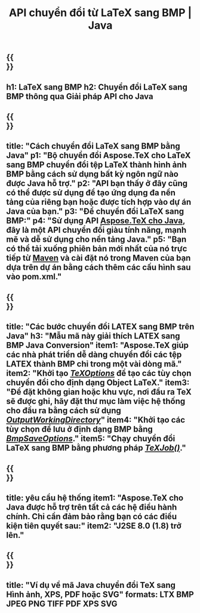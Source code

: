 ﻿---
translation: true
template: /_templates/_conversion-child-java.md
title: API chuyển đổi từ LaTeX sang BMP | Java
description: Chức năng chuyển đổi LaTeX sang BMP. Tích hợp thư viện Java tại chỗ này vào dự án của bạn hoặc sử dụng các ứng dụng đa nền tảng để chuyển đổi LaTeX sang BMP.
keywords: latex sang bmp api java, tích hợp latex2bmp
url: /java/conversion/latex-to-bmp/
family: tex
platformtag: java
feature: conversion
informat: LATEX
outformat: BMP
otherformats: XPS JPEG PDF TIFF
---

{{<section banner>}}
---
h1: LaTeX sang BMP
h2: Chuyển đổi LaTeX sang BMP thông qua Giải pháp API cho Java
---

{{<section overview>}}
---
title: "Cách chuyển đổi LaTeX sang BMP bằng Java"
p1: "Bộ chuyển đổi Aspose.TeX cho LaTeX sang BMP chuyển đổi tệp LaTeX thành hình ảnh BMP bằng cách sử dụng bất kỳ ngôn ngữ nào được Java hỗ trợ."
p2: "API bạn thấy ở đây cũng có thể được sử dụng để tạo ứng dụng đa nền tảng của riêng bạn hoặc được tích hợp vào dự án Java của bạn."
p3: "Để chuyển đổi LaTeX sang BMP:"
p4: "Sử dụng API [Aspose.TeX cho Java](https://products.aspose.com/tex/java), đây là một API chuyển đổi giàu tính năng, mạnh mẽ và dễ sử dụng cho nền tảng Java."
p5: "Bạn có thể tải xuống phiên bản mới nhất của nó trực tiếp từ [Maven](https://repository.aspose.com/webapp/#/artifacts/browse/tree/General/repo/com/aspose/aspose-tex) và cài đặt nó trong Maven của bạn dựa trên dự án bằng cách thêm các cấu hình sau vào pom.xml."
---

{{<section feature1>}}
---
title: "Các bước chuyển đổi LATEX sang BMP trên Java"
h3: "Mẫu mã này giải thích LATEX sang BMP Java Conversion"
item1: "Aspose.TeX giúp các nhà phát triển dễ dàng chuyển đổi các tệp LATEX thành BMP chỉ trong một vài dòng mã."
item2: "Khởi tạo [*TeXOptions*](https://reference.aspose.com/tex/java/com.aspose.tex/TeXOptions) để tạo các tùy chọn chuyển đổi cho định dạng Object LaTeX."
item3: "Để đặt không gian hoặc khu vực, nơi đầu ra TeX sẽ được ghi, hãy đặt thư mục làm việc hệ thống cho đầu ra bằng cách sử dụng [*OutputWorkingDirectory*](https://reference.aspose.com/tex/java/com.aspose.tex/TeXOptions#getOutputWorkingDirectory--)"
item4: "Khởi tạo các tùy chọn để lưu ở định dạng BMP bằng [*BmpSaveOptions*](https://reference.aspose.com/tex/java/com.aspose.tex.rendering/BmpSaveOptions)."
item5: "Chạy chuyển đổi LaTeX sang BMP bằng phương pháp [*TeXJob()*](https://reference.aspose.com/tex/java/com.aspose.tex/TeXJob)."
---

{{<section feature2>}}
---
title: yêu cầu hệ thống
item1: "Aspose.TeX cho Java được hỗ trợ trên tất cả các hệ điều hành chính. Chỉ cần đảm bảo rằng bạn có các điều kiện tiên quyết sau:"
item2: "J2SE 8.0 (1.8) trở lên."
---

{{<section widget>}}
---
title: "Ví dụ về mã Java chuyển đổi TeX sang Hình ảnh, XPS, PDF hoặc SVG"
formats: LTX BMP JPEG PNG TIFF PDF XPS SVG
---